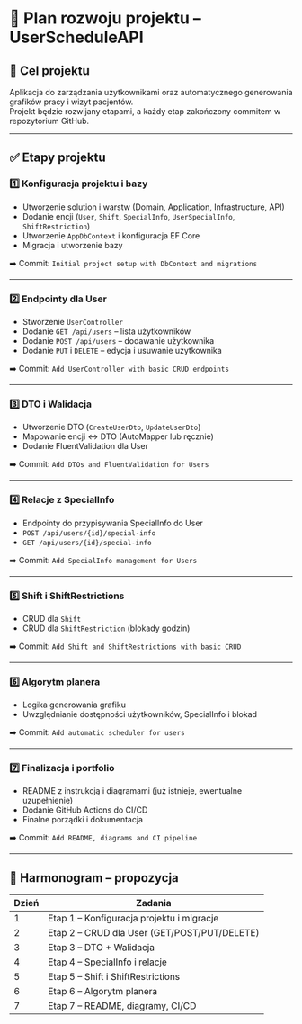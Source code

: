 # 📅 Plan rozwoju projektu – UserScheduleAPI

## 🎯 Cel projektu
Aplikacja do zarządzania użytkownikami oraz automatycznego generowania grafików pracy i wizyt pacjentów.  
Projekt będzie rozwijany etapami, a każdy etap zakończony commitem w repozytorium GitHub.

---

## ✅ Etapy projektu

### 1️⃣ **Konfiguracja projektu i bazy**
- Utworzenie solution i warstw (Domain, Application, Infrastructure, API)
- Dodanie encji (`User`, `Shift`, `SpecialInfo`, `UserSpecialInfo`, `ShiftRestriction`)
- Utworzenie `AppDbContext` i konfiguracja EF Core
- Migracja i utworzenie bazy

➡️ Commit: `Initial project setup with DbContext and migrations`

---

### 2️⃣ **Endpointy dla User**
- Stworzenie `UserController`
- Dodanie `GET /api/users` – lista użytkowników
- Dodanie `POST /api/users` – dodawanie użytkownika
- Dodanie `PUT` i `DELETE` – edycja i usuwanie użytkownika

➡️ Commit: `Add UserController with basic CRUD endpoints`

---

### 3️⃣ **DTO i Walidacja**
- Utworzenie DTO (`CreateUserDto`, `UpdateUserDto`)
- Mapowanie encji ↔ DTO (AutoMapper lub ręcznie)
- Dodanie FluentValidation dla User

➡️ Commit: `Add DTOs and FluentValidation for Users`

---

### 4️⃣ **Relacje z SpecialInfo**
- Endpointy do przypisywania SpecialInfo do User
- `POST /api/users/{id}/special-info`
- `GET /api/users/{id}/special-info`

➡️ Commit: `Add SpecialInfo management for Users`

---

### 5️⃣ **Shift i ShiftRestrictions**
- CRUD dla `Shift`
- CRUD dla `ShiftRestriction` (blokady godzin)

➡️ Commit: `Add Shift and ShiftRestrictions with basic CRUD`

---

### 6️⃣ **Algorytm planera**
- Logika generowania grafiku
- Uwzględnianie dostępności użytkowników, SpecialInfo i blokad

➡️ Commit: `Add automatic scheduler for users`

---

### 7️⃣ **Finalizacja i portfolio**
- README z instrukcją i diagramami (już istnieje, ewentualne uzupełnienie)
- Dodanie GitHub Actions do CI/CD
- Finalne porządki i dokumentacja

➡️ Commit: `Add README, diagrams and CI pipeline`

---

## 📅 Harmonogram – propozycja

| Dzień | Zadania                                      |
|--------|----------------------------------------------|
| 1      | Etap 1 – Konfiguracja projektu i migracje   |
| 2      | Etap 2 – CRUD dla User (GET/POST/PUT/DELETE)|
| 3      | Etap 3 – DTO + Walidacja                    |
| 4      | Etap 4 – SpecialInfo i relacje              |
| 5      | Etap 5 – Shift i ShiftRestrictions          |
| 6      | Etap 6 – Algorytm planera                   |
| 7      | Etap 7 – README, diagramy, CI/CD           |
